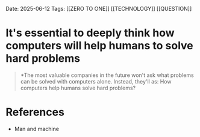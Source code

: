Date: 2025-06-12
Tags: [[ZERO TO ONE]] [[TECHNOLOGY]] [[QUESTION]] 

# It's essential  to deeply think how computers will help humans to solve hard problems

>*The most valuable companies in the future won't ask what problems can be solved with computers alone. Instead, they'll as: How computers help humans solve hard problems?
# References 
 - Man and machine 